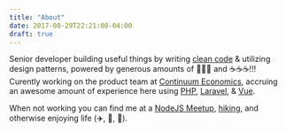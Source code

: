 ```yaml
---
title: "About"
date: 2017-08-29T22:21:08-04:00
draft: true
---
```


Senior developer building useful things by writing [clean code](http://www.php-fig.org/psr/psr-2/) & utilizing design patterns, powered by generous amounts of 🤔🤔🤔 and ☕️☕️☕️!!! Curently working on the product team at [Continuum Economics](http://www.continuumeconomics.com), accruing an awesome amount of experience here using [PHP](http://www.php.net), [Laravel](https://www.laravel.com/), & [Vue](https://www.vuejs.com/).


When not working you can find me at a [NodeJS Meetup](https://www.meetup.com/nodejs/), [hiking](http://hikethehudsonvalley.com/breakneck-ridge/), and otherwise enjoying life (✈️, 🍻, 🌮).
